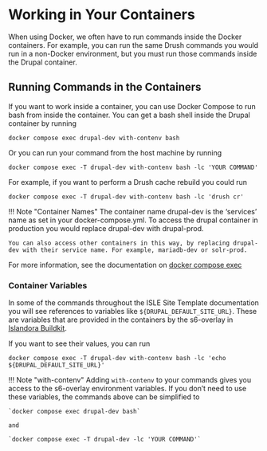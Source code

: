 # Working in Your Containers

When using Docker, we often have to run commands inside the Docker containers. For example, you can run the same Drush commands you would run in a non-Docker environment, but you must run those commands inside the Drupal container.

## Running Commands in the Containers

If you want to work inside a container, you can use Docker Compose to run bash from inside the container. You can get a bash shell inside the Drupal container by running

`docker compose exec drupal-dev with-contenv bash`

Or you can run your command from the host machine by running

`docker compose exec -T drupal-dev with-contenv bash -lc 'YOUR COMMAND'`

For example, if you want to perform a Drush cache rebuild you could run

`docker compose exec -T drupal-dev with-contenv bash -lc 'drush cr'`

!!! Note "Container Names"
    The container name drupal-dev is the ‘services’ name as set in your docker-compose.yml. To access the drupal container in production you would replace drupal-dev with drupal-prod.

    You can also access other containers in this way, by replacing drupal-dev with their service name. For example, mariadb-dev or solr-prod.

For more information, see the documentation on [docker compose exec](https://docs.docker.com/reference/cli/docker/compose/exec/)

### Container Variables

In some of the commands throughout the ISLE Site Template documentation you will see references to variables like `${DRUPAL_DEFAULT_SITE_URL}`. These are variables that are provided in the containers by the s6-overlay in [Islandora Buildkit](https://github.com/Islandora-Devops/isle-buildkit).

If you want to see their values, you can run 

```
docker compose exec -T drupal-dev with-contenv bash -lc 'echo ${DRUPAL_DEFAULT_SITE_URL}'
```

!!! Note "with-contenv"
    Adding `with-contenv` to your commands gives you access to the s6-overlay environment variables. If you don’t need to use these variables, the commands above can be simplified to
    
    `docker compose exec drupal-dev bash`

    and

    `docker compose exec -T drupal-dev -lc 'YOUR COMMAND'`